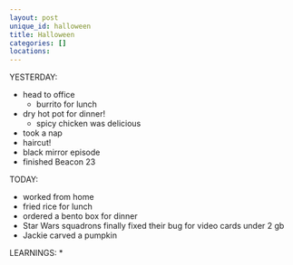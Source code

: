 ```yaml
---
layout: post
unique_id: halloween
title: Halloween
categories: []
locations: 
---
```


YESTERDAY:
* head to office
  * burrito for lunch
* dry hot pot for dinner!
  * spicy chicken was delicious
* took a nap
* haircut!
* black mirror episode
* finished Beacon 23

TODAY:
* worked from home
* fried rice for lunch
* ordered a bento box for dinner
* Star Wars squadrons finally fixed their bug for video cards under 2 gb
* Jackie carved a pumpkin

LEARNINGS:
* 

